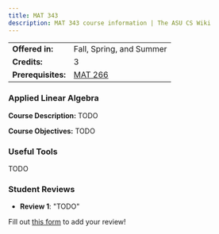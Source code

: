 ```yaml
---
title: MAT 343
description: MAT 343 course information | The ASU CS Wiki
---
```


|  |  |
|-----------|---------|
| **Offered in:** | Fall, Spring, and Summer |
| **Credits:** | 3 |
| **Prerequisites:** | [MAT 266](/courses/mat-266) |


### Applied Linear Algebra

**Course Description:** TODO

**Course Objectives:**
TODO

### Useful Tools
TODO

### Student Reviews

- **Review 1**: "TODO"

Fill out [this form](https://asusoda.notion.site/24447e6424688029a425ed9c535c44cf?pvs=105) to add your review!